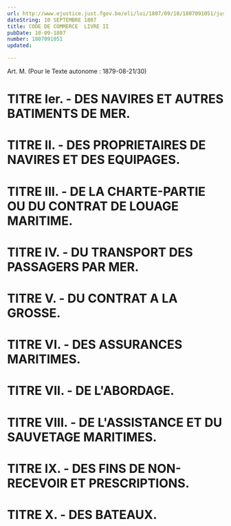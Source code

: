 ```yaml
---
url: http://www.ejustice.just.fgov.be/eli/loi/1807/09/10/1807091051/justel
dateString: 10 SEPTEMBRE 1807
title: CODE DE COMMERCE  LIVRE II
pubDate: 10-09-1807
number: 1807091051
updated: 

---
```

Art.  M. (Pour le Texte autonome : 1879-08-21/30)
# TITRE Ier. - DES NAVIRES ET AUTRES BATIMENTS DE MER.
# TITRE II. - DES PROPRIETAIRES DE NAVIRES ET DES EQUIPAGES.
# TITRE III. - DE LA CHARTE-PARTIE OU DU CONTRAT DE LOUAGE MARITIME.
# TITRE IV. - DU TRANSPORT DES PASSAGERS PAR MER.
# TITRE V. - DU CONTRAT A LA GROSSE.
# TITRE VI. - DES ASSURANCES MARITIMES.
# TITRE VII. - DE L'ABORDAGE.
# TITRE VIII. - DE L'ASSISTANCE ET DU SAUVETAGE MARITIMES.
# TITRE IX. - DES FINS DE NON-RECEVOIR ET PRESCRIPTIONS.
# TITRE X. - DES BATEAUX.

